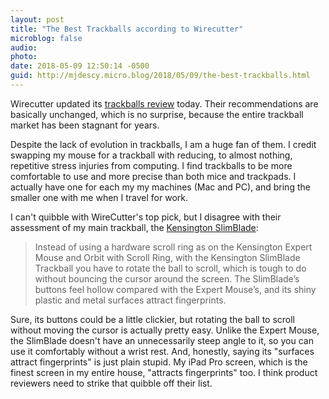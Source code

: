 ```yaml
---
layout: post
title: "The Best Trackballs according to Wirecutter"
microblog: false
audio: 
photo: 
date: 2018-05-09 12:50:14 -0500
guid: http://mjdescy.micro.blog/2018/05/09/the-best-trackballs.html
---
```

Wirecutter updated its [trackballs review](https://thewirecutter.com/reviews/best-trackballs/?utm_source=rss&utm_medium=feed&utm_campaign=RSS%20Feed) today. Their recommendations are basically unchanged, which is no surprise, because the entire trackball market has been stagnant for years. 

Despite the lack of evolution in trackballs, I am a huge fan of them. I credit swapping my mouse for a trackball with reducing, to almost nothing, repetitive stress injuries from computing. I find trackballs to be more comfortable to use and more precise than both mice and trackpads. I actually have one for each my my machines (Mac and PC), and bring the smaller one with me when I travel for work.

I can't quibble with WireCutter's top pick, but I disagree with their assessment of my main trackball, the [Kensington SlimBlade](https://www.kensington.com/en/ae/4493/k72327eu/slimblade-trackball):

> Instead of using a hardware scroll ring as on the Kensington Expert Mouse and Orbit with Scroll Ring, with the Kensington SlimBlade Trackball you have to rotate the ball to scroll, which is tough to do without bouncing the cursor around the screen. The SlimBlade’s buttons feel hollow compared with the Expert Mouse’s, and its shiny plastic and metal surfaces attract fingerprints.

Sure, its buttons could be a little clickier, but rotating the ball to scroll without moving the cursor is actually pretty easy. Unlike the Expert Mouse, the SlimBlade doesn't have an unnecessarily steep angle to it, so you can use it comfortably without a wrist rest. And, honestly, saying its "surfaces attract fingerprints" is just plain stupid. My iPad Pro screen, which is the finest screen in my entire house, "attracts fingerprints" too. I think product reviewers need to strike that quibble off their list.
